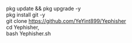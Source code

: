 pkg update && pkg upgrade -y<br>
pkg install git -y<br>
git clone https://github.com/YeYint899/Yephisher<br>
cd Yephisher,<br>
bash Yephisher.sh
